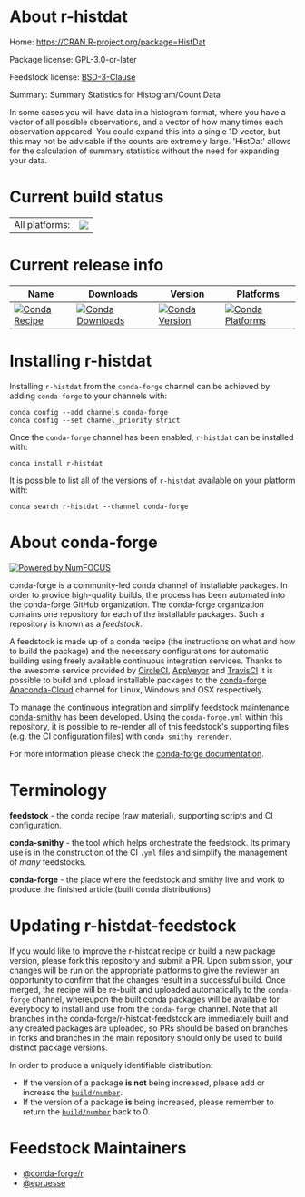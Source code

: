 About r-histdat
===============

Home: https://CRAN.R-project.org/package=HistDat

Package license: GPL-3.0-or-later

Feedstock license: [BSD-3-Clause](https://github.com/conda-forge/r-histdat-feedstock/blob/master/LICENSE.txt)

Summary: Summary Statistics for Histogram/Count Data

In some cases you will have data in a histogram format, where you have a vector of all possible observations, and a vector of how many times each observation appeared.  You could expand this into a single 1D vector, but this may not be advisable if the counts are extremely large. 'HistDat' allows for the calculation of summary statistics without the need for expanding your data.

Current build status
====================


<table><tr><td>All platforms:</td>
    <td>
      <a href="https://dev.azure.com/conda-forge/feedstock-builds/_build/latest?definitionId=14308&branchName=master">
        <img src="https://dev.azure.com/conda-forge/feedstock-builds/_apis/build/status/r-histdat-feedstock?branchName=master">
      </a>
    </td>
  </tr>
</table>

Current release info
====================

| Name | Downloads | Version | Platforms |
| --- | --- | --- | --- |
| [![Conda Recipe](https://img.shields.io/badge/recipe-r--histdat-green.svg)](https://anaconda.org/conda-forge/r-histdat) | [![Conda Downloads](https://img.shields.io/conda/dn/conda-forge/r-histdat.svg)](https://anaconda.org/conda-forge/r-histdat) | [![Conda Version](https://img.shields.io/conda/vn/conda-forge/r-histdat.svg)](https://anaconda.org/conda-forge/r-histdat) | [![Conda Platforms](https://img.shields.io/conda/pn/conda-forge/r-histdat.svg)](https://anaconda.org/conda-forge/r-histdat) |

Installing r-histdat
====================

Installing `r-histdat` from the `conda-forge` channel can be achieved by adding `conda-forge` to your channels with:

```
conda config --add channels conda-forge
conda config --set channel_priority strict
```

Once the `conda-forge` channel has been enabled, `r-histdat` can be installed with:

```
conda install r-histdat
```

It is possible to list all of the versions of `r-histdat` available on your platform with:

```
conda search r-histdat --channel conda-forge
```


About conda-forge
=================

[![Powered by NumFOCUS](https://img.shields.io/badge/powered%20by-NumFOCUS-orange.svg?style=flat&colorA=E1523D&colorB=007D8A)](http://numfocus.org)

conda-forge is a community-led conda channel of installable packages.
In order to provide high-quality builds, the process has been automated into the
conda-forge GitHub organization. The conda-forge organization contains one repository
for each of the installable packages. Such a repository is known as a *feedstock*.

A feedstock is made up of a conda recipe (the instructions on what and how to build
the package) and the necessary configurations for automatic building using freely
available continuous integration services. Thanks to the awesome service provided by
[CircleCI](https://circleci.com/), [AppVeyor](https://www.appveyor.com/)
and [TravisCI](https://travis-ci.com/) it is possible to build and upload installable
packages to the [conda-forge](https://anaconda.org/conda-forge)
[Anaconda-Cloud](https://anaconda.org/) channel for Linux, Windows and OSX respectively.

To manage the continuous integration and simplify feedstock maintenance
[conda-smithy](https://github.com/conda-forge/conda-smithy) has been developed.
Using the ``conda-forge.yml`` within this repository, it is possible to re-render all of
this feedstock's supporting files (e.g. the CI configuration files) with ``conda smithy rerender``.

For more information please check the [conda-forge documentation](https://conda-forge.org/docs/).

Terminology
===========

**feedstock** - the conda recipe (raw material), supporting scripts and CI configuration.

**conda-smithy** - the tool which helps orchestrate the feedstock.
                   Its primary use is in the construction of the CI ``.yml`` files
                   and simplify the management of *many* feedstocks.

**conda-forge** - the place where the feedstock and smithy live and work to
                  produce the finished article (built conda distributions)


Updating r-histdat-feedstock
============================

If you would like to improve the r-histdat recipe or build a new
package version, please fork this repository and submit a PR. Upon submission,
your changes will be run on the appropriate platforms to give the reviewer an
opportunity to confirm that the changes result in a successful build. Once
merged, the recipe will be re-built and uploaded automatically to the
`conda-forge` channel, whereupon the built conda packages will be available for
everybody to install and use from the `conda-forge` channel.
Note that all branches in the conda-forge/r-histdat-feedstock are
immediately built and any created packages are uploaded, so PRs should be based
on branches in forks and branches in the main repository should only be used to
build distinct package versions.

In order to produce a uniquely identifiable distribution:
 * If the version of a package **is not** being increased, please add or increase
   the [``build/number``](https://docs.conda.io/projects/conda-build/en/latest/resources/define-metadata.html#build-number-and-string).
 * If the version of a package **is** being increased, please remember to return
   the [``build/number``](https://docs.conda.io/projects/conda-build/en/latest/resources/define-metadata.html#build-number-and-string)
   back to 0.

Feedstock Maintainers
=====================

* [@conda-forge/r](https://github.com/conda-forge/r/)
* [@epruesse](https://github.com/epruesse/)

